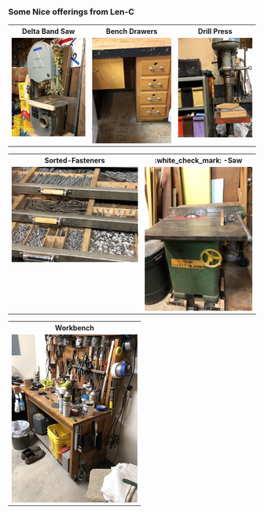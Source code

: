 ### Some Nice offerings from Len-C
<table>
  <tr>
    <th>Delta Band Saw</td>
    <th>Bench Drawers</td>
    <th>Drill Press</td>
  </tr>
  <tr>
      <td valign="top">
      <a href="./Band-Saw.jpeg">
      <img src="./Thumbnails/Band-Saw-T.jpg">
      </a>
      </td>
      <td valign="top">
      <a href="./Bench-Drawers.jpeg">
      <img src="./Thumbnails/Bench-Drawers-T.jpg">
      </a>
      </td>
      <td valign="top">
       <a href="./Drill-Press.jpeg">
      <img src="./Thumbnails/Drill-Press-T.jpg">
      </a>
      </td>
  </tr>
 </table>
 
 <table>
   <tr>
     <th>Sorted-Fasteners</td>
     <th>:white_check_mark:  -Saw</td>
   </tr>
   <tr>
       <td valign="top">
       <a href="./Sorted-Fasteners.jpeg">
       <img src="./Thumbnails/Sorted-Fasteners-T.jpg">
       </a>
       </td>
       <td valign="top">
        <a href="./Table-Saw.jpeg">
       <img src="./Thumbnails/Table-Saw-T.jpg">
       </a>
       </td>
   </tr>
  </table>
  
 <table>
   <tr>
     <th>Workbench</td>
   </tr>
   <tr>
       <td valign="top">
       <a href="./Workbench.jpeg">
       <img src="./Thumbnails/Workbench-T.jpg">
       </a>
       </td>
    </tr>   
  </table>
